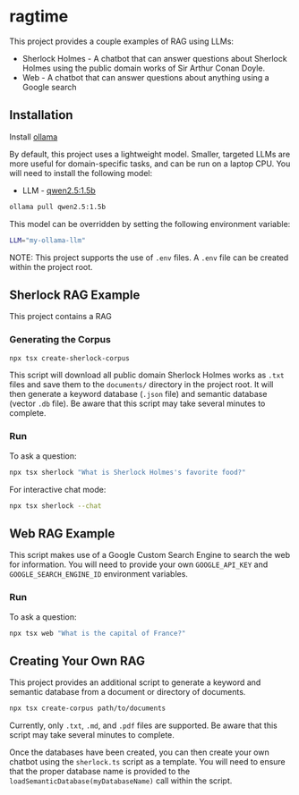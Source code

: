 # ragtime

This project provides a couple examples of RAG using LLMs:
* Sherlock Holmes - A chatbot that can answer questions about Sherlock Holmes using the public domain works of Sir Arthur Conan Doyle.
* Web - A chatbot that can answer questions about anything using a Google search 

## Installation

Install [ollama](https://ollama.com/download)

By default, this project uses a lightweight model. Smaller, targeted LLMs are more useful for domain-specific tasks, and can be run on a laptop CPU. You will need to install the following model:

* LLM - [qwen2.5:1.5b](https://ollama.com/library/qwen2.5:1.5b)

```bash
ollama pull qwen2.5:1.5b
```

This model can be overridden by setting the following environment variable:
```bash
LLM="my-ollama-llm"
```
NOTE: This project supports the use of `.env` files. A `.env` file can be created within the project root.

## Sherlock RAG Example

This project contains a RAG 

### Generating the Corpus

```bash
npx tsx create-sherlock-corpus
```

This script will download all public domain Sherlock Holmes works as `.txt` files and save them to the `documents/` directory in the project root. It will then generate a keyword database (`.json` file) and semantic database (vector `.db` file). Be aware that this script may take several minutes to complete.

### Run
To ask a question:
```bash
npx tsx sherlock "What is Sherlock Holmes's favorite food?"
```

For interactive chat mode:
```bash
npx tsx sherlock --chat
```

## Web RAG Example

This script makes use of a Google Custom Search Engine to search the web for information. You will need to provide your own `GOOGLE_API_KEY` and `GOOGLE_SEARCH_ENGINE_ID` environment variables.

### Run
To ask a question:
```bash
npx tsx web "What is the capital of France?"
```

## Creating Your Own RAG

This project provides an additional script to generate a keyword and semantic database from a document or directory of documents.

```bash
npx tsx create-corpus path/to/documents
```

Currently, only `.txt`, `.md`, and `.pdf` files are supported. Be aware that this script may take several minutes to complete.

Once the databases have been created, you can then create your own chatbot using the `sherlock.ts` script as a template. You will need to ensure that the proper database name is provided to the `loadSemanticDatabase(myDatabaseName)` call within the script.
